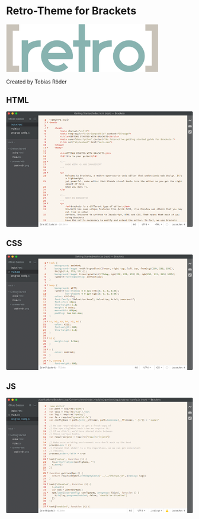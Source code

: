 Retro-Theme for Brackets
========================

<p>
  <img width="411.24999999999" height="130" src="https://github.com/tobiasroeder/Retro-Theme/blob/master/imgs/logo.png">
</p>
Created by Tobias Röder

## HTML
![HTML Screenshot](https://github.com/tobiasroeder/Retro-Theme/blob/master/imgs/html.png)

## CSS
![CSS Screenshot](https://github.com/tobiasroeder/Retro-Theme/blob/master/imgs/css.png)

## JS
![JS Screenshot](https://github.com/tobiasroeder/Retro-Theme/blob/master/imgs/js.png)
